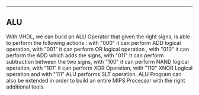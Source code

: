 ----
ALU
---


With VHDL, we can build an ALU Operator that given the right signs, is able to perform the following actions : with "000" it can perform ADD logical operation, with "001" it can perform OR logical operation , with "010" it can perform the ADD which adds the signs, with "011" it can perform subtraction between the two signs, with "100" it can perform NAND logical operation, with "101" it can perform XOR Operation, with "110" XNOR Logical operation and with "111" ALU performs SLT operation. ALU Program can also be extended in order to build an entire MIPS Processor with the right additional tools.
